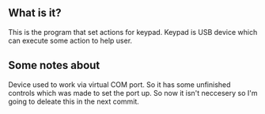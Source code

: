 ## What is it?
This is the program that set actions for keypad. Keypad is USB device which can execute some action to help user.
## Some notes about
Device used to work via virtual COM port. So it has some unfinished controls which was made to set the port up. So now it isn't neccesery so I'm going to deleate this in the next commit.